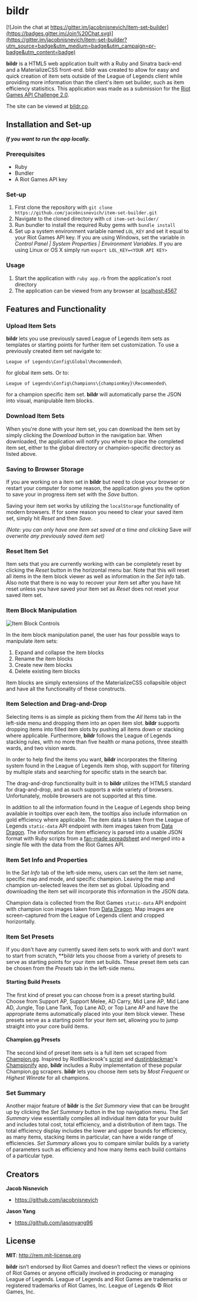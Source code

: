 # bildr

[![Join the chat at https://gitter.im/jacobnisnevich/item-set-builder](https://badges.gitter.im/Join%20Chat.svg)](https://gitter.im/jacobnisnevich/item-set-builder?utm_source=badge&utm_medium=badge&utm_campaign=pr-badge&utm_content=badge)

**bildr** is a HTML5 web application built with a Ruby and Sinatra back-end and a MaterializeCSS front-end. bildr was created to allow for easy and quick creation of item sets outside of the League of Legends client while providing more information than the client's item set builder, such as item efficiency statisitics. This application was made as a submission for the [Riot Games API Challenge 2.0](https://developer.riotgames.com/discussion/announcements/show/2lxEyIcE).

The site can be viewed at [bildr.co](http://bildr.co).

## Installation and Set-up

**_If you want to run the app locally._**

### Prerequisites

* Ruby
* Bundler
* A Riot Games API key

### Set-up

1. First clone the repository with `git clone https://github.com/jacobnisnevich/item-set-builder.git`
2. Navigate to the cloned directory with `cd item-set-builder/`
3. Run bundler to install the required Ruby gems with `bundle install`
4. Set up a system environment variable named `LOL_KEY` and set it equal to your Riot Games API key. If you are using Windows, set the variable in _Control Panel | System Properties | Environment Variables_. If you are using Linux or OS X simply run `export LOL_KEY=<YOUR API KEY>`

### Usage

1. Start the application with `ruby app.rb` from the application's root directory
2. The application can be viewed from any browser at [localhost:4567](http://localhost:4567)

## Features and Functionality

### Upload Item Sets

**bildr** lets you use previously saved League of Legends item sets as templates or starting points for further item set customization. To use a previously created item set navigate to:

```
League of Legends\Config\Global\Recommended\
```

for global item sets. Or to:

```
League of Legends\Config\Champions\{championKey}\Recommended\
```

for a champion specific item set. **bildr** will automatically parse the JSON into visual, manipulable item blocks.

### Download Item Sets

When you're done with your item set, you can download the item set by simply clicking the *Download* button in the navigation bar. When downloaded, the application will notify you where to place the completed item set, either to the global directory or champion-specific directory as listed above.

### Saving to Browser Storage

If you are working on a item set in **bildr** but need to close your browser or restart your computer for some reason, the application gives you the option to save your in progress item set with the *Save* button.

Saving your item set works by utilizing the ```localStorage``` functionality of modern browsers. If for some reason you neeed to clear your saved item set, simply hit *Reset* and then *Save*.

*(Note: you can only have one item set saved at a time and clicking* Save *will overwrite any previously saved item set)*

### Reset Item Set

Item sets that you are currently working with can be completely reset by clicking the *Reset* button in the horizontal menu bar. Note that this will reset all items in the item block viewer as well as information in the _Set Info_ tab. Also note that there is no way to recover your item set after you have hit reset unless you have saved your item set as *Reset* does not reset your saved item set.

### Item Block Manipulation

![Item Block Controls](http://i.imgur.com/bW2gpfx.png)

In the item block manipulation panel, the user has four possible ways to manipulate item sets:

1. Expand and collapse the item blocks
2. Rename the item blocks
3. Create new item blocks
4. Delete existing item blocks

Item blocks are simply extensions of the MaterializeCSS collapsible object and have all the functionality of these constructs.

### Item Selection and Drag-and-Drop

Selecting items is as simple as picking them from the _All Items_ tab in the left-side menu and dropping them into an open item slot. **bildr** supports dropping items into filled item slots by pushing all items down or stacking where applicable. Furthermore, **bildr** follows the League of Legends stacking rules, with no more than five health or mana potions, three stealth wards, and two vision wards.

In order to help find the items you want, **bildr** incorporates the filtering system found in the League of Legends item shop, with support for filtering by multiple stats and searching for specific stats in the search bar.

The drag-and-drop functionality built in to **bildr** utilizes the HTML5 standard for drag-and-drop, and as such supports a wide variety of browsers. Unfortunately, mobile browsers are not supported at this time.

In addition to all the information found in the League of Legends shop being available in tooltips over each item, the tooltips also include information on gold efficiency where applicable. The item data is taken from the League of Legends `static-data` API endpoint with item images taken from [Data Dragon](http://ddragon.leagueoflegends.com/tool). The information for item efficiency is parsed into a usable JSON format with Ruby scripts from a [fan-made spreadsheet](https://docs.google.com/spreadsheets/d/1ASPk9DIQug-3x7d2ZZ5PU7c7-NiE9Tj5q3MgeIYZoc4/edit#gid=2147374466) and merged into a single file with the data from the Riot Games API.

### Item Set Info and Properties

In the _Set Info_ tab of the left-side menu, users can set the item set name, specific map and mode, and specific champion. Leaving the map and champion un-selected leaves the item set as global. Uploading and downloading the item set will incorporate this information in the JSON data. 

Champion data is collected from the Riot Games  `static-data` API endpoint with champion icon images taken from [Data Dragon](http://ddragon.leagueoflegends.com/tool). Map images are screen-captured from the League of Legends client and cropped horizontally.

### Item Set Presets

If you don't have any currently saved item sets to work with and don't want to start from scratch, **bild*r* lets you choose from a variety of presets to serve as starting points for your item set builds. These preset item sets can be chosen from the _Presets_ tab in the left-side menu.

#### Starting Build Presets

The first kind of preset you can choose from is a preset starting build. Choose from Support AP, Support Melee, AD Carry, Mid Lane AP, Mid Lane AD, Jungle, Top Lane Tank, Top Lane AD, or Top Lane AP and have the appropriate items automatically placed into your item block viewer. These presets serve as a starting point for your item set, allowing you to jump straight into your core build items.

#### Champion.gg Presets

The second kind of preset item sets is a full item set scraped from [Champion.gg](http://champion.gg). Inspired by RiotBlackrook's [script](https://www.reddit.com/r/leagueoflegends/comments/2xfovt/i_wrote_a_script_to_generate_item_sets_from/) and [dustinblackman](https://github.com/dustinblackman/)'s [Championify](https://github.com/dustinblackman/Championify) app, **bildr** includes a Ruby implementation of these popular Champion.gg scrapers. **bildr** lets you choose item sets by *Most Frequent* or *Highest Winrate* for all champions.

### Set Summary

Another major feature of **bildr** is the _Set Summary_ view that can be brought up by clicking the *Set Summary* button in the top navigation menu. The _Set Summary_ view essentially compiles all individual item data for your build and includes total cost, total efficiency, and a distribution of item tags. The total efficiency display includes the lower and upper bounds for efficiency, as many items, stacking items in particular, can have a wide range of efficiencies. _Set Summary_ allows you to compare similar builds by a variety of parameters such as efficiency and how many items each build contains of a particular type.

## Creators

**Jacob Nisnevich**
* https://github.com/jacobnisnevich

**Jason Yang**
* https://github.com/jasonyang96

## License

**MIT**: http://rem.mit-license.org

**bildr** isn’t endorsed by Riot Games and doesn’t reflect the views or opinions of Riot Games or anyone officially involved in producing or managing League of Legends. League of Legends and Riot Games are trademarks or registered trademarks of Riot Games, Inc. League of Legends © Riot Games, Inc.
